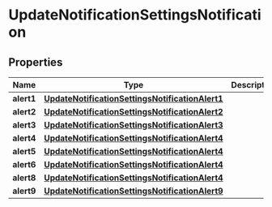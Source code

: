 # UpdateNotificationSettingsNotification

## Properties
Name | Type | Description | Notes
------------ | ------------- | ------------- | -------------
**alert1** | [**UpdateNotificationSettingsNotificationAlert1**](UpdateNotificationSettingsNotificationAlert1.md) |  |  [optional]
**alert2** | [**UpdateNotificationSettingsNotificationAlert2**](UpdateNotificationSettingsNotificationAlert2.md) |  |  [optional]
**alert3** | [**UpdateNotificationSettingsNotificationAlert3**](UpdateNotificationSettingsNotificationAlert3.md) |  |  [optional]
**alert4** | [**UpdateNotificationSettingsNotificationAlert4**](UpdateNotificationSettingsNotificationAlert4.md) |  |  [optional]
**alert5** | [**UpdateNotificationSettingsNotificationAlert4**](UpdateNotificationSettingsNotificationAlert4.md) |  |  [optional]
**alert6** | [**UpdateNotificationSettingsNotificationAlert4**](UpdateNotificationSettingsNotificationAlert4.md) |  |  [optional]
**alert8** | [**UpdateNotificationSettingsNotificationAlert4**](UpdateNotificationSettingsNotificationAlert4.md) |  |  [optional]
**alert9** | [**UpdateNotificationSettingsNotificationAlert9**](UpdateNotificationSettingsNotificationAlert9.md) |  |  [optional]
